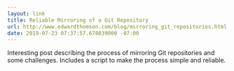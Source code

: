 ```yaml
---
layout: link
title: Reliable Mirroring of a Git Repository
url: http://www.edwardthomson.com/blog/mirroring_git_repositories.html
date: 2019-07-23 07:37:57.678039000 -07:00
---
```


Interesting post describing the process of mirroring Git repositories and some challenges. Includes a script to make the process simple and reliable.

